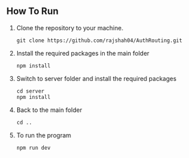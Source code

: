 ## How To Run

1. Clone the repository to your machine.

   ```
   git clone https://github.com/rajshah04/AuthRouting.git
   ```
   
2. Install the required packages in the main folder

   ```
   npm install
   ```
   
3. Switch to server folder and install the required packages

   ```
   cd server
   npm install
   ```

4. Back to the main folder

   ```
   cd ..
   ```
   
5. To run the program

   ```
   npm run dev
   ```
